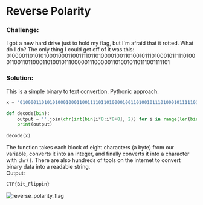 # Reverse Polarity
### Challenge:
I got a new hard drive just to hold my flag, but I'm afraid that it rotted. What do I do? The only thing I could get off of it was this: 01000011010101000100011001111011010000100110100101110100010111110100011001101100011010010111000001110000011010010110111001111101
### Solution:
This is a simple binary to text convertion. Pythonic approach:
```python
x = "01000011010101000100011001111011010000100110100101110100010111110100011001101100011010010111000001110000011010010110111001111101"

def decode(bin):
    output = ''.join(chr(int(bin[i*8:i*8+8], 2)) for i in range(len(bin)//8))
    print(output)
    
decode(x)
```
The function takes each block of eight characters (a byte) from our variable, converts it into an integer, and finally converts it into a character with `chr()`.
There are also hundreds of tools on the internet to convert binary data into a readable string.<br />
Output:
```bash
CTF{Bit_Flippin}
```
![reverse_polarity_flag](https://user-images.githubusercontent.com/59718043/123842561-e9b19200-d8de-11eb-8308-f026032a82dd.png)
